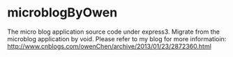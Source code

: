 microblogByOwen
===============

The micro blog application source code under express3.
Migrate from the microblog application by void.
Please refer to my blog for more informatioin:
http://www.cnblogs.com/owenChen/archive/2013/01/23/2872360.html
